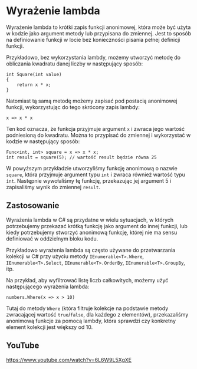 # Wyrażenie lambda 

Wyrażenie lambda to krótki zapis funkcji anonimowej, która może być użyta w kodzie jako argument metody lub przypisana do zmiennej. Jest to sposób na definiowanie funkcji w locie bez konieczności pisania pełnej definicji funkcji.

Przykładowo, bez wykorzystania lambdy, możemy utworzyć metodę do obliczania kwadratu danej liczby w następujący sposób:

```
int Square(int value)
{
    return x * x;
}
```
Natomiast tą samą metodę możemy zapisać pod postacią anonimowej funkcji, wykorzystując do tego skrócony zapis lambdy:

`x => x * x`

Ten kod oznacza, że funkcja przyjmuje argument `x` i zwraca jego wartość podniesioną do kwadratu. Można to przypisać do zmiennej i wykorzystać w kodzie w następujący sposób:

```
Func<int, int> square = x => x * x;
int result = square(5); // wartość result będzie równa 25

```

W powyższym przykładzie utworzyliśmy funkcję anonimową o nazwie `square`, która przyjmuje argument typu `int` i zwraca również wartość typu `int`. Następnie wywołaliśmy tę funkcję, przekazując jej argument 5 i zapisaliśmy wynik do zmiennej `result`.

## Zastosowanie

Wyrażenia lambda w C# są przydatne w wielu sytuacjach, w których potrzebujemy przekazać krótką funkcję jako argument do innej funkcji, lub kiedy potrzebujemy stworzyć anonimową funkcję, której nie ma sensu definiować w oddzielnym bloku kodu.

Przykładowo wyrażenia lambda są często używane do przetwarzania kolekcji w C# przy użyciu metody `IEnumerable<T>.Where`, `IEnumerable<T>.Select`, `IEnumerable<T>.OrderBy`, `IEnumerable<T>.GroupBy`, itp. 

Na przykład, aby wyfiltrować listę liczb całkowitych, możemy użyć następującego wyrażenia lambda:

``numbers.Where(x => x > 10)``

Tutaj do metody `Where` (która filtruje kolekcje na podstawie metody zwracającej wartość `true`/`false`, dla każdego z elementów), przekazaliśmy anonimową funkcje za pomocą lambdy, która sprawdzi czy konkretny element kolekcji jest większy od 10.

## YouTube
https://www.youtube.com/watch?v=6L6W9L5XgXE 